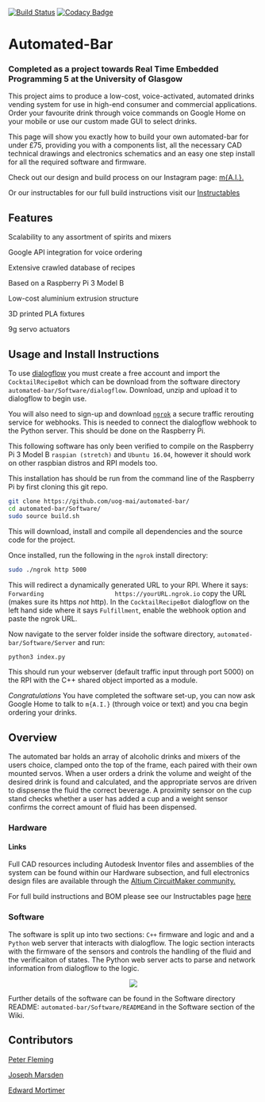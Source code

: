 [![Build Status](https://travis-ci.org/uog-mai/automated-bar.svg?branch=develop)](https://travis-ci.org/uog-mai/automated-bar)
[![Codacy Badge](https://api.codacy.com/project/badge/Grade/d979a961225d45618b61c0bc4588a02c)](https://www.codacy.com/app/eddymj96/automated-bar?utm_source=github.com&amp;utm_medium=referral&amp;utm_content=uog-mai/automated-bar&amp;utm_campaign=Badge_Grade)

# Automated-Bar
### Completed as a project towards Real Time Embedded Programming 5 at the University of Glasgow

This project aims to produce a low-cost, voice-activated, automated drinks vending system for use in high-end consumer and commercial applications. Order your favourite drink through voice commands on Google Home on your mobile or use our custom made GUI to select drinks. 

This page will show you exactly how to build your own automated-bar for under £75, providing you with a components list, all the necessary CAD technical drawings and electronics schematics and an easy one step install for all the required software and firmware. 

Check out our design and build process on our Instagram page: [m{A.I.}.](https://www.instagram.com/m_a.i._/?hl=en)

Or our instructables for our full build instructions visit our [Instructables](https://www.instructables.com/id/Automated-Bar/?fbclid=IwAR164nX4zJPxj-1INAbjbvhC8MxjTqYTo5nI_1YeSPRZ3n-1Oe-pBTOgsIw)

## Features
Scalability to any assortment of spirits and mixers

Google API integration for voice ordering

Extensive crawled database of recipes

Based on a Raspberry Pi 3 Model B

Low-cost aluminium extrusion structure

3D printed PLA fixtures

9g servo actuators

## Usage and Install Instructions
To use [dialogflow](https://dialogflow.com/) you must create a free account and import the ```CocktailRecipeBot``` which can be download from the software directory ```automated-bar/Software/dialogflow```. Download, unzip and upload it to dialogflow to begin use.

You will also need to sign-up and download [```ngrok```](https://dashboard.ngrok.com/user/signup) a secure traffic rerouting service for webhooks. This is needed to connect the dialogflow webhook to the Python server. This should be done on the Raspberry Pi.

This following software has only been verified to compile on the Raspberry Pi 3 Model B ```raspian (stretch)``` and ```Ubuntu 16.04```, however it should work on other raspbian distros and RPI models too.

This installation has should be run from the command line of the Raspberry Pi by first cloning this git repo.
```bash
git clone https://github.com/uog-mai/automated-bar/
cd automated-bar/Software/
sudo source build.sh
```
This will download, install and compile all dependencies and the source code for the project.

Once installed, run the following in the ```ngrok``` install directory:
```bash
sudo ./ngrok http 5000
```
This will redirect a dynamically generated URL to your RPI. Where it says:
```Forwarding                    https://yourURL.ngrok.io``` copy the URL (makes sure its https *not* http). In the ``CocktailRecipeBot`` dialogflow on the left hand side where it says ```Fulfillment```, enable the webhook option and paste the ngrok URL.

Now navigate to the server folder inside the software directory, ```automated-bar/Software/Server``` and run:
```bash
python3 index.py
``` 
This should run your webserver (default traffic input through port 5000) on the RPI with the C++ shared object imported as a module. 

*Congratulations* You have completed the software set-up, you can now ask Google Home to talk to ```m{A.I.}``` (through voice or text) and you cna begin ordering your drinks. 

## Overview
The automated bar holds an array of alcoholic drinks and mixers of the users choice, clamped onto the top of the frame, each paired with their own mounted servos. When a user orders a drink the volume and weight of the desired drink is found and calculated, and the appropriate servos are driven to dispsense the fluid the correct beverage. A proximity sensor on the cup stand checks whether a user has added a cup and a weight sensor confirms the correct amount of fluid has been dispensed. 

### Hardware 

#### Links

Full CAD resources including Autodesk Inventor files and assemblies of the system can be found within our Hardware subsection, and full electronics design files are available through the [Altium CircuitMaker community.](https://circuitmaker.com/Projects/Details/Peter-Fleming-2/UoG-mai-automated-bar) 

For full build instructions and BOM please see our Instructables page [here](https://www.instructables.com/id/Automated-Bar/?fbclid=IwAR164nX4zJPxj-1INAbjbvhC8MxjTqYTo5nI_1YeSPRZ3n-1Oe-pBTOgsIw)



### Software
The software is split up into two sections: ```C++``` firmware and logic and and a ```Python``` web server that interacts with dialogflow. The logic section interacts with the firmware of the sensors and controls the handling of the fluid and the verificaiton of states. The Python web server acts to parse and network information from dialogflow to the logic.

<p align="center">
<img src="https://github.com/uog-mai/automated-bar/blob/develop/assets/InteractionDiagram.png" ">
</p>

Further details of the software can be found in the Software directory README: ```automated-bar/Software/README```and in the Software section of the Wiki.

## Contributors
[Peter Fleming](https://github.com/petemfleming)

[Joseph Marsden](https://github.com/jrmars)

[Edward Mortimer](https://github.com/eddymj96)
